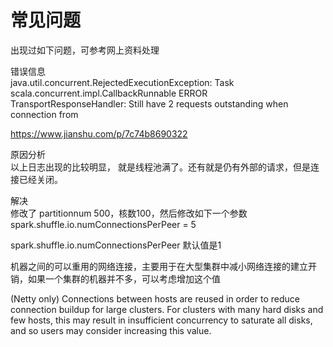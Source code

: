 常见问题
=======

出现过如下问题，可参考网上资料处理

错误信息  
java.util.concurrent.RejectedExecutionException: Task scala.concurrent.impl.CallbackRunnable
ERROR TransportResponseHandler: Still have 2 requests outstanding when connection from

https://www.jianshu.com/p/7c74b8690322

原因分析  
以上日志出现的比较明显， 就是线程池满了。还有就是仍有外部的请求，但是连接已经关闭。

解决  
修改了 partitionnum 500，核数100，然后修改如下一个参数 
spark.shuffle.io.numConnectionsPerPeer = 5

spark.shuffle.io.numConnectionsPerPeer 默认值是1

机器之间的可以重用的网络连接，主要用于在大型集群中减小网络连接的建立开销，如果一个集群的机器并不多，可以考虑增加这个值

(Netty only) Connections between hosts are reused in order to reduce connection buildup for large clusters. For clusters with many hard disks and few hosts, this may result in insufficient concurrency to saturate all disks, and so users may consider increasing this value.